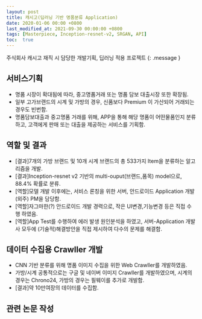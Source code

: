 ```yaml
---
layout: post
title: 캐시고(딥러닝 기반 명품분류 Application)
date: 2020-01-06 00:00 +0800
last_modified_at: 2021-09-30 00:00:00 +0800
tags: [Masterpiece, Inception-resnet-v2, SRGAN, API]
toc:  true
---
```

주식회사 캐시고 재직 시 담당한 개발기획, 딥러닝 적용 프로젝트
{: .message }

## 서비스기획
- 명품 시장이 확대됨에 따라, 중고명품거래 또는 명품 담보 대출시장 또한 확장됨.
- 일부 고가브랜드의 시계 및 가방의 경우, 신품보다 Premium 이 가산되어 거래되는 경우도 빈번함.
- 명품담보대출과 중고명품 거래를 위해, APP을 통해 해당 명품이 어떤물품인지 분류하고, 고객에게 판매 또는 대출을 제공하는 서비스를 기획함.

## 역할 및 결과
- [결과]7개의 가방 브랜드 및 10개 시계 브랜드의 총 533가지 Item을 분류하는 알고리즘을 개발.
- [결과]Inception-resnet v2 기반의 multi-ouput(브랜드,품목) model으로, 88.4% 확률로 분류.
- [역할]모델 개발 이후에는, 서비스 론칭을 위한 서버, 안드로이드 Application 개발(외주) PM을 담당함.
- [역할]자그마한(?) 안드로이드 개발 경력으로, 작은 UI변경,기능변경 등은 직접 수행 하였음.
- [역할]App Test를 수행하여 에러 발생 원인분석을 하였고, 서버-Application 개발사 모두에 (기술적)해결방안을 직접 제시하여 다수의 문제를 해결함.

## 데이터 수집용 Crawller 개발
- CNN 기반 분류를 위해 명품 이미지 수집을 위한 Web Crawller를 개발하였음.
- 가방/시계 공통적으로는 구글 및 네이버 이미지 Crawller를 개발하였으며, 시계의 경우는 Chrono24, 가방의 경우는 필웨이를 추가로 개발함.
- [결과]약 10만여장의 데이터를 수집함.

## 관련 논문 작성
